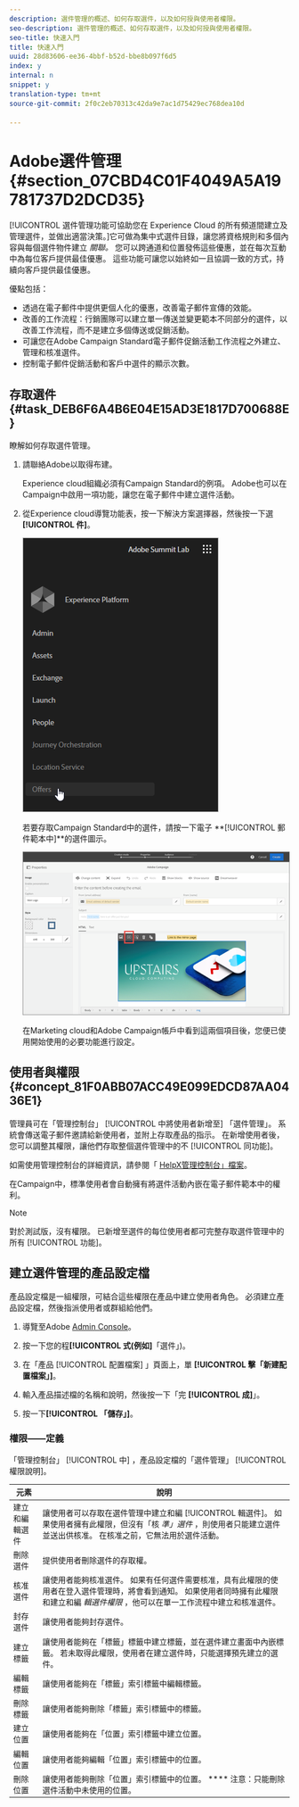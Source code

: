 ```yaml
---
description: 選件管理的概述、如何存取選件，以及如何授與使用者權限。
seo-description: 選件管理的概述、如何存取選件，以及如何授與使用者權限。
seo-title: 快速入門
title: 快速入門
uuid: 28d83606-ee36-4bbf-b52d-bbe8b097f6d5
index: y
internal: n
snippet: y
translation-type: tm+mt
source-git-commit: 2f0c2eb70313c42da9e7ac1d75429ec768dea10d

---
```



# Adobe選件管理 {#section_07CBD4C01F4049A5A19781737D2DCD35}

[!UICONTROL 選件管理功能可協助您在 Experience Cloud 的所有頻道間建立及管理選件，並做出適當決策。]它可做為集中式選件目錄，讓您將資格規則和多個內容與每個選件物件建立 _關聯。_ 您可以跨通道和位置發佈這些優惠，並在每次互動中為每位客戶提供最佳優惠。 這些功能可讓您以始終如一且協調一致的方式，持續向客戶提供最佳優惠。

優點包括：

* 透過在電子郵件中提供更個人化的優惠，改善電子郵件宣傳的效能。
* 改善的工作流程：行銷團隊可以建立單一傳送並變更範本不同部分的選件，以改善工作流程，而不是建立多個傳送或促銷活動。
* 可讓您在Adobe Campaign Standard電子郵件促銷活動工作流程之外建立、管理和核准選件。
* 控制電子郵件促銷活動和客戶中選件的顯示次數。

## 存取選件 {#task_DEB6F6A4B6E04E15AD3E1817D700688E}

瞭解如何存取選件管理。

1. 請聯絡Adobe以取得布建。

   Experience cloud組織必須有Campaign Standard的例項。 Adobe也可以在Campaign中啟用一項功能，讓您在電子郵件中建立選件活動。

1. 從Experience cloud導覽功能表，按一下解決方案選擇器，然後按一下選 **[!UICONTROL 件]**。

   ![](assets/access-offers.png)

   若要存取Campaign Standard中的選件，請按一下電子 **[!UICONTROL 郵件範本中]**的選件圖示。

   ![](assets/campaign-add-offer.png)

   在Marketing cloud和Adobe Campaign帳戶中看到這兩個項目後，您便已使用開始使用的必要功能進行設定。

## 使用者與權限 {#concept_81F0ABB07ACC49E099EDCD87AA0436E1}

管理員可在「管理控制台」 [!UICONTROL 中將使用者新增至] 「選件管理」。 系統會傳送電子郵件邀請給新使用者，並附上存取產品的指示。 在新增使用者後，您可以調整其權限，讓他們存取整個選件管理中的不 [!UICONTROL 同功能]。

如需使用管理控制台的詳細資訊，請參閱「 [HelpX管理控制台」檔案](https://helpx.adobe.com/enterprise/help/aedash.html)。

在Campaign中，標準使用者會自動擁有將選件活動內嵌在電子郵件範本中的權利。

>[!NOTE]
>
>對於測試版，沒有權限。 已新增至選件的每位使用者都可完整存取選件管理中的所有 [!UICONTROL 功能]。

## 建立選件管理的產品設定檔

產品設定檔是一組權限，可結合這些權限在產品中建立使用者角色。 必須建立產品設定檔，然後指派使用者或群組給他們。

1. 導覽至Adobe [Admin Console](https://adminconsole.adobe.com/)。

1. 按一下您的程&#x200B;**[!UICONTROL 式(例如]**「選件」)。

1. 在「產品 [!UICONTROL 配置檔案] 」頁面上，單 **[!UICONTROL 擊「新建配置檔案」]**。

1. 輸入產品描述檔的名稱和說明，然後按一下「完 **[!UICONTROL 成]**」。

1. 按一下&#x200B;**[!UICONTROL 「儲存」]**。

### 權限——定義

「管理控制台」 [!UICONTROL 中] ，產品設定檔的「選件管理」 [!UICONTROL 權限說明]。

| 元素 | 說明 |
|--- |--- |
| 建立和編輯選件 | 讓使用者可以存取在選件管理中建立和編 [!UICONTROL 輯選件]。 如果使用者擁有此權限，但沒有「核 _準」選件_ ，則使用者只能建立選件並送出供核准。 在核准之前，它無法用於選件活動。 |
| 刪除選件 | 提供使用者刪除選件的存取權。 |
| 核准選件 | 讓使用者能夠核准選件。 如果有任何選件需要核准，具有此權限的使用者在登入選件管理時，將會看到通知。 如果使用者同時擁有此權限和建立和編 _輯選件權限_ ，他可以在單一工作流程中建立和核准選件。 |
| 封存選件 | 讓使用者能夠封存選件。 |
| 建立標籤 | 讓使用者能夠在「標籤」標籤中建立標籤，並在選件建立畫面中內嵌標籤。 若未取得此權限，使用者在建立選件時，只能選擇預先建立的選件。 |
| 編輯標籤 | 讓使用者能夠在「標籤」索引標籤中編輯標籤。 |
| 刪除標籤 | 讓使用者能夠刪除「標籤」索引標籤中的標籤。 |
| 建立位置 | 讓使用者能夠在「位置」索引標籤中建立位置。 |
| 編輯位置 | 讓使用者能夠編輯「位置」索引標籤中的位置。 |
| 刪除位置 | 讓使用者能夠刪除「位置」索引標籤中的位置。 **** 注意：只能刪除選件活動中未使用的位置。 |